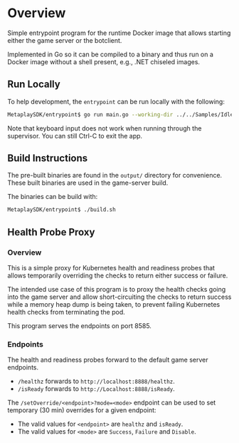 # Overview

Simple entrypoint program for the runtime Docker image that allows starting either the game server or the botclient.

Implemented in Go so it can be compiled to a binary and thus run on a Docker image without a shell present, e.g., .NET chiseled images.

## Run Locally

To help development, the `entrypoint` can be run locally with the following:

```bash
MetaplaySDK/entrypoint$ go run main.go --working-dir ../../Samples/Idler/Backend/Server dotnet run
```

Note that keyboard input does not work when running through the supervisor. You can still Ctrl-C to exit the app.

## Build Instructions

The pre-built binaries are found in the `output/` directory for convenience. These built binaries are used in the game-server build.

The binaries can be build with:

```bash
MetaplaySDK/entrypoint$ ./build.sh
```

## Health Probe Proxy

### Overview

This is a simple proxy for Kubernetes health and readiness probes that allows temporarily overriding the checks to return either success or failure.

The intended use case of this program is to proxy the health checks going into the game server and allow short-circuiting the checks to return success while a memory heap dump is being taken, to prevent failing Kubernetes health checks from terminating the pod.

This program serves the endpoints on port 8585.

### Endpoints

The health and readiness probes forward to the default game server endpoints.

* `/healthz` forwards to `http://localhost:8888/healthz`.
* `/isReady` forwards to `http://Localhost:8888/isReady`.

The `/setOverride/<endpoint>?mode=<mode>` endpoint can be used to set temporary (30 min) overrides for a given endpoint:

* The valid values for `<endpoint>` are `healthz` and `isReady`.
* The valid values for `<mode>` are `Success`, `Failure` and `Disable`.
